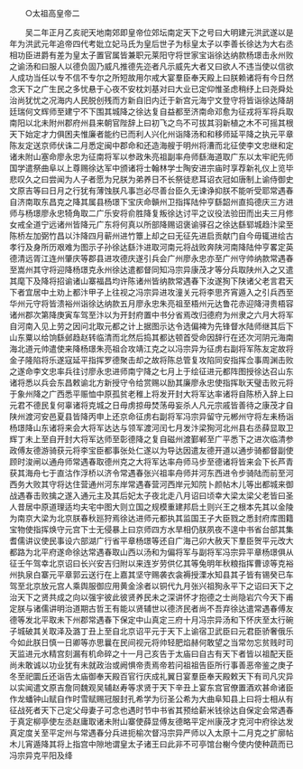 <!-- { "loadSidebar": true } -->
　　○太祖高皇帝二 

　　吴二年正月乙亥祀天地南郊即皇帝位郊坛南定天下之号曰大明建元洪武遂以是年为洪武元年追帝四代考妣立妃马氏为皇后世子为标皇太子以李善长徐达为大右丞相功臣进爵有差为皇太子置官属皆兼职元莱阳守将世家宝诣徐达纳款杨璟击永州败之谕汤和曰服人以德负固乃威凡推德先迩者凡示威先大者又曰欲人不违当使以信欲人成功当任以专不信不专尔之所短故用尔戒大宴羣臣奉天殿上曰朕赖诸将有今日然念天下之广生民之多忧悬于心夜不安枕刘基对曰大业已定仰惟圣虑稍纾上曰尧舜处治尚犹忧之况海内人民脱创残而方新自旧内迁于新宫元海宁文登守将皆诣徐达降胡廷瑞何文辉师至建宁不下围其城降之徐达复自益都至济南命邓愈为征戎将军将兵取南阳以北未附州郡府州县来朝官陛辞上曰初飞之鸟不可拔其羽新植之木不可摇其根天下始定才力俱困夫惟廉者能约已而利人兴化州诣降汤和和移师延平降之执元平章陈友定送京师伏诛二月悉定闽中郡命和还造海艘于明州将漕而北征使李文忠继和定诸未附山塞命廖永忠为征南将军以参政朱亮祖副率舟师繇海道取广东以太牢祀先师国学遣祭曲阜以上尊赐徐达军中颁诸将士翰林学士陶安进宗庙时享荐新礼仪上览毕悲叹久之曰尝闻为人子者愿为兄朕为弟养日不长祭徒悲耳诏衣冠如唐制上谕侍御史文原吉等曰日月之行犹有薄蚀朕凡事岂必尽善台臣久无谏诤抑朕不能听受耶常遇春自济南取东昌克之降其属县杨璟下宝庆命贑州卫指挥陆仲亨繇韶州直捣德庆三方进师与杨璟廖永忠犄角取二广乐安将俞胜降复叛徐达讨平之议役法验田而出夫三月修女戒全道宁远诸州皆降元广东将何真以所部降赐诏褒谕驿召之徐达繇郓城趋汴梁至陈桥左加弼竹昌以汴降四月蕲州进竹簟上却之曰无征先进启贡献门自今毋辄进绘古孝行及身所历艰难为图示子孙徐达繇汴进取河南元将战败奔陕河南降陆仲亨畧定英德清远胥江连州肇庆等郡县进攻德庆遂引兵会广州廖永忠亦至广州守帅纳款常遇春至嵩州其守将迎降杨璟克永州徐达遣都督同知冯宗异康茂才等分兵取陕州入之又遣其麾下及降将招谕诸山寨福昌均许陈诸州皆纳款常遇春下汝遂狥下陕诸父老言君天下者宜居中土劝上都汴甲子上往视之冯宗异进攻潼关元将李思齐宵遁入之引兵西至华州元守将皆溃裕州诣徐达纳款五月廖永忠朱亮祖至梧州元达鲁花赤迎降浔贵梧容诸州郡次第降庚寅车驾至汴以为开封府置中书分省焉改归德府为州隶之六月大将军自河南入见上劳之因问北取元都之计上据图示达令选偏裨为先锋督水陆师继其后下山东粟以给饷繇邺趋赵转临清而北然后捣其都达顿首受命因辞行在还次河阴元海南海北道元帅遣使来降杨璟朱亮祖合攻靖江克之以冯宗异为征虏右副将军陈友定故将金子隆陷将乐遂寇延平指挥罗德聚击却之故将陈总管复攻陷同安指挥佥事周渊击败之遂命李文忠率兵往讨廖永忠进师南宁降之七月上于绘征进元都阵图授徐达召山东诸将悉以兵会东昌敕谕北方新授守令给赏赐以励其廉廖永忠使指挥耿天璧击败元将于象州降之广西悉平赈恤中原孤贫老稚上将发开封大将军达率诸将自陈桥入辞上曰元君不德民复何辜诸将克城之日毋虏掠毋焚荡毋妄杀人凡元宗戚皆善待之康茂才自陕州渡河安邑夏县皆降丙申上还京命征虏右副将军冯宗异留守元郴州守将左耒杨诣杨璟降山东诸将来会大将军达达与领军渡河闰七月发汴梁狥河北州县右丞薛显取卫辉丁未上至自开封大将军达师至彰德降之复自磁州渡鄞郸至广平悉下之进次临清参政傅友德游骑获元将李宝臣都事张处仁遂以为导达因遣友德开道以通步骑都督副使顾时浚闸以通舟师常遇春取德州克之大将军达率舟师马步至德诸将皆来会下长芦青获其海舟七于直沽作浮桥以济令常遇春张兴祖率舟师并河东西进令步骑陆而前至河西务大败其守将达住营通州河东岸常遇春营河西岸元知院卜颜帖木儿等出都城来御战遇春击败擒之遂入通元主及其后妃太子夜北走八月诏曰顷幸大梁太梁父老皆曰圣人昔居中原道理适均夫宅中图大则立国之规模重建邦启土则兴王之根本先其以金陵为南京大梁为北京朕春秋廵狩焉徐达进师元都执其监国王子大臣戮之悉封府库图籍宝物使指挥焕守元宫下士无侵暴上曰京师四方水旱相仍朕夙夜不遑中书省台部其集耆儒讲议使民事设六部湖广行省平章杨璟等还自广海己卯大赦天下羣臣贺平元改大都路为北平府遂命徐达常遇春取山西以汤和为偏将军与副将军冯宗异平章杨璟俱从征壬午驾幸北京诏曰长兴安吉归附以来连岁劳供亿其等兔明年秋粮指挥曹谅等克裕州执泉白寨元平章郭云送行在上嘉其坚守赐袭衣衾褥授溧水知县其子皆有锡癸已车驾至北京放元宫人乘舆服御应用黄金涂者以铜代九月张兴祖狥永平下之诏曰天下之治天下之贤共成之向以强宇彼此彼贤养民未之深讲怀才抱德之士尚隐岩穴今天下甫定朕与诸儒讲明治道期古哲王有能以贤辅世以德济民者尚不吾弃徐达遣常遇春傅友德等发北平取未下州郡常遇春下保定中山真定三府十月冯宗异汤和下怀庆至太行碗子城破其关取泽及潞丁丑上至自北京诏平元于天下上谕宿卫武臣曰元君臣骄奢俄乐今如此朕日慎一日卿等亦思曩在民间视元将帅轻肥焰赫何敢望之当常勿忘贫贱时司天监进元水精宫刻漏有机命碎之十一月己亥告于太庙曰自古有天下者皆以祖配天臣尚未敢诚以功业犹有未就政治或阙惧帝责焉帝若问祖祖告臣所行事善恶帝鉴之庚子冬至祀圜丘还诣告太庙御奉天殿百官行庆成礼翼日宴羣臣奉天殿敕天下有司凡灾异以实闻遣文原吉詹同魏观吴辅赵寿等求贤于天下辛丑上宴东宫官僚置酒欢甚命诸臣作龙蟠钟山赋自作时雪赋赐冠服封孔希学为衍圣公希为大曲阜知县上曰将士相从有征战死者天下己定父母妻子可念也遇时节中书省其预给薪米钱徐达自保定会常遇春于真定柳亭使左丞赵庸取诸未附山寨使薛显傅友德略平定州康茂才克河中府徐达发真定度关至平定州与常遇春分兵进扼榆次督冯宗异严师以入太原十二月克之扩廓帖木儿宵遁降其将上指宫中隙地谓皇太子诸王曰此非不可亭馆台榭今使内使种蔬而已冯宗异克平阳及绛 
